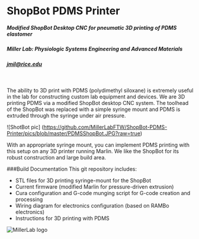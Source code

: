 # ShopBot PDMS Printer

##### Modified ShopBot Desktop CNC for pneumatic 3D printing of PDMS elastomer
##### Miller Lab: Physiologic Systems Engineering and Advanced Materials
##### jmil@rice.edu
&nbsp;

The ability to 3D print with PDMS (polydimethyl siloxane) is extremely useful in the lab for constructing custom lab equipment and devices. We are 3D printing PDMS via a modified ShopBot desktop CNC system. The toolhead of the ShopBot was replaced with a simple syringe mount and PDMS is extruded through the syringe under air pressure.

![ShotBot pic] (https://github.com/MillerLabFTW/ShopBot-PDMS-Printer/pics/blob/master/PDMSShopBot.JPG?raw=true)

With an appropriate syringe mount, you can implement PDMS printing with this setup on any 3D printer running Marlin. We like the ShopBot for its robust construction and large build area. 


###Build Documentation
This git repository includes:
- STL files for 3D printing syringe-mount for the ShopBot
- Current firmware (modified Marlin for pressure-driven extrusion)
- Cura configuration and G-code munging script for G-code creation and processing
- Wiring diagram for electronics configuration (based on RAMBo electronics)
- Instructions for 3D printing with PDMS


![MillerLab logo](https://github.com/MillerLabFTW/OpenSLS/blob/master/MillerLab_logo.jpg)